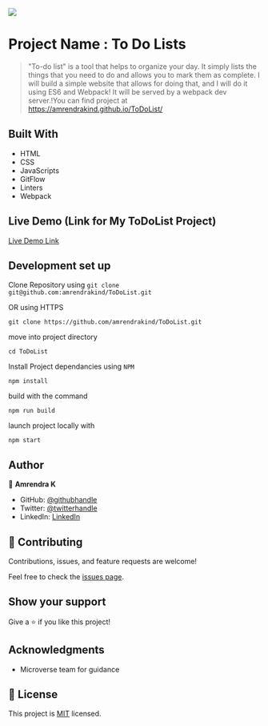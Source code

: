 ![](https://img.shields.io/badge/Microverse-blueviolet)

# Project Name : To Do Lists

>"To-do list" is a tool that helps to organize your day. It simply lists the things that you need to do and allows you to mark them as complete. I will build a simple website that allows for doing that, and I will do it using ES6 and Webpack! It will be served by a webpack dev server.!You can find project at https://amrendrakind.github.io/ToDoList/


## Built With

- HTML
- CSS
- JavaScripts
- GitFlow
- Linters
- Webpack


## Live Demo (Link for My ToDoList Project)

[Live Demo Link](https://amrendrakind.github.io/ToDoList)


## Development set up

Clone Repository  using 
`git clone git@github.com:amrendrakind/ToDoList.git` 

OR  using HTTPS

`git clone https://github.com/amrendrakind/ToDoList.git` 

move into project directory

`cd ToDoList`

Install  Project dependancies using `NPM` 

`npm install`

build with the command 

`npm run build`

launch project locally with 

`npm start`

## Author

👤 **Amrendra K**

- GitHub: [@githubhandle](https://github.com/amrendrakind)
- Twitter: [@twitterhandle](https://twitter.com/amrendrak_)
- LinkedIn: [LinkedIn](https://linkedin.com/in/amrendraakumar)


## 🤝 Contributing

Contributions, issues, and feature requests are welcome!

Feel free to check the [issues page](../../issues/).

## Show your support

Give a ⭐️ if you like this project!

## Acknowledgments

- Microverse team for guidance

## 📝 License

This project is [MIT](./MIT.md) licensed.
